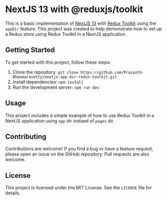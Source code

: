 # NextJS 13 with @reduxjs/toolkit

This is a basic implementation of [NextJS 13](https://nextjs.org/) with [Redux Toolkit](https://redux-toolkit.js.org/) using the `appDir` feature. This project was created to help demonstrate how to set up a Redux store using Redux Toolkit in a NextJS application.

## Getting Started

To get started with this project, follow these steps:

1. Clone the repository: `git clone https://github.com/Prasanth-Bheemarasetty/nextjs-app-dir-redux-toolkit.git`
2. Install dependencies: `npm install`
3. Run the development server: `npm run dev`

## Usage

This project includes a simple example of how to use Redux Toolkit in a NextJS application using `app` dir instaed of `pages` dir.

## Contributing

Contributions are welcome! If you find a bug or have a feature request, please open an issue on the GitHub repository. Pull requests are also welcome.

## License

This project is licensed under the MIT License. See the `LICENSE` file for details.

